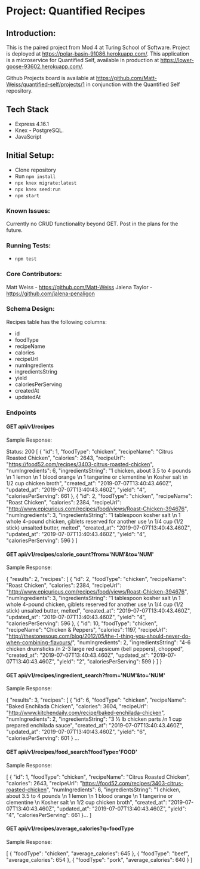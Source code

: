 # Project: Quantified Recipes

## Introduction:
This is the paired project from Mod 4 at Turing School of Software. Project is deployed at https://polar-basin-91086.herokuapp.com/. This application is a microservice for Quantified Self, available in production at https://lower-goose-93602.herokuapp.com/.

Github Projects board is available at https://github.com/Matt-Weiss/quantified-self/projects/1 in conjunction with the Quantified Self repository.

## Tech Stack
* Express 4.16.1
* Knex - PostgreSQL.
* JavaScript

## Initial Setup:
- Clone repository
- Run `npm install`
- `npx knex migrate:latest`
- `npx knex seed:run`
- `npm start`

### Known Issues:
Currently no CRUD functionality beyond GET. Post in the plans for the future.

### Running Tests:
 - `npm test`

### Core Contributors:
Matt Weiss - https://github.com/Matt-Weiss
Jalena Taylor - https://github.com/jalena-penaligon

### Schema Design:
Recipes table has the following columns:
- id
- foodType
- recipeName
- calories
- recipeUrl
- numIngredients
- ingredientsString
- yield
- caloriesPerServing
- createdAt
- updatedAt

### Endpoints
#### GET api/v1/recipes
Sample Response:

Status: 200
[
  {
    "id": 1,
    "foodType": "chicken",
    "recipeName": "Citrus Roasted Chicken",
    "calories": 2643,
    "recipeUrl": "https://food52.com/recipes/3403-citrus-roasted-chicken",
    "numIngredients": 6,
    "ingredientsString": "1 chicken, about 3.5 to 4 pounds \n 1 lemon \n 1 blood orange \n 1 tangerine or clementine \n Kosher salt \n 1/2 cup chicken broth",
    "created_at": "2019-07-07T13:40:43.460Z",
    "updated_at": "2019-07-07T13:40:43.460Z",
    "yield": "4",
    "caloriesPerServing": 661
  },
  {
    "id": 2,
    "foodType": "chicken",
    "recipeName": "Roast Chicken",
    "calories": 2384,
    "recipeUrl": "http://www.epicurious.com/recipes/food/views/Roast-Chicken-394676",
    "numIngredients": 3,
    "ingredientsString": "1 tablespoon kosher salt \n 1 whole 4-pound chicken, giblets reserved for another use \n 1/4 cup (1/2 stick) unsalted butter, melted",
    "created_at": "2019-07-07T13:40:43.460Z",
    "updated_at": "2019-07-07T13:40:43.460Z",
    "yield": "4",
    "caloriesPerServing": 596
  }
]

#### GET api/v1/recipes/calorie_count?from='NUM'&to='NUM'
Sample Response:

{
  "results": 2,
  "recipes": [
  {
    "id": 2,
    "foodType": "chicken",
    "recipeName": "Roast Chicken",
    "calories": 2384,
    "recipeUrl": "http://www.epicurious.com/recipes/food/views/Roast-Chicken-394676",
    "numIngredients": 3,
    "ingredientsString": "1 tablespoon kosher salt \n 1 whole 4-pound chicken, giblets reserved for another use \n 1/4 cup (1/2 stick) unsalted butter, melted",
    "created_at": "2019-07-07T13:40:43.460Z",
    "updated_at": "2019-07-07T13:40:43.460Z",
    "yield": "4",
    "caloriesPerServing": 596
  },
  {
    "id": 10,
    "foodType": "chicken",
    "recipeName": "Chicken & Peppers",
    "calories": 1197,
    "recipeUrl": "http://thestonesoup.com/blog/2012/05/the-1-thing-you-should-never-do-when-combining-flavours/",
    "numIngredients": 2,
    "ingredientsString": "4-6 chicken drumsticks /n 2-3 large red capsicum (bell peppers), chopped",
    "created_at": "2019-07-07T13:40:43.460Z",
    "updated_at": "2019-07-07T13:40:43.460Z",
    "yield": "2",
    "caloriesPerServing": 599
  }
]
}

#### GET api/v1/recipes/ingredient_search?from='NUM'&to='NUM'
Sample Response:

{
  "results": 3,
  "recipes": [
    {
      "id": 6,
      "foodType": "chicken",
      "recipeName": "Baked Enchilada Chicken",
      "calories": 3604,
      "recipeUrl": "http://www.kitchendaily.com/recipe/baked-enchilada-chicken",
      "numIngredients": 2,
      "ingredientsString": "3 ½ lb chicken parts /n 1 cup prepared enchilada sauce",
      "created_at": "2019-07-07T13:40:43.460Z",
      "updated_at": "2019-07-07T13:40:43.460Z",
      "yield": "6",
      "caloriesPerServing": 601
    } ...

#### GET api/v1/recipes/food_search?foodType='FOOD'
Sample Response:

[
  {
    "id": 1,
    "foodType": "chicken",
    "recipeName": "Citrus Roasted Chicken",
    "calories": 2643,
    "recipeUrl": "https://food52.com/recipes/3403-citrus-roasted-chicken",
    "numIngredients": 6,
    "ingredientsString": "1 chicken, about 3.5 to 4 pounds \n 1 lemon \n 1 blood orange \n 1 tangerine or clementine \n Kosher salt \n 1/2 cup chicken broth",
    "created_at": "2019-07-07T13:40:43.460Z",
    "updated_at": "2019-07-07T13:40:43.460Z",
    "yield": "4",
    "caloriesPerServing": 661
  }...
]

#### GET api/v1/recipes/average_calories?q=foodType
Sample Response:

[
  {
    "foodType": "chicken",
    "average_calories": 645
  },
  {
    "foodType": "beef",
    "average_calories": 654
  },
  {
    "foodType": "pork",
    "average_calories": 640
  }
]
